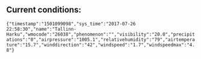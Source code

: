 ## Current conditions: 
 ``` {"timestamp":"1501099098","sys_time":"2017-07-26 22:58:30","name":"Tallinn-Harku","wmocode":"26038","phenomenon":"","visibility":"20.0","precipitations":"0","airpressure":"1005.1","relativehumidity":"79","airtemperature":"15.7","winddirection":"42","windspeed":"1.7","windspeedmax":"4.8"} ```

